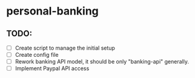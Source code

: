# personal-banking

## TODO:

- [ ] Create script to manage the initial setup
- [ ] Create config file
- [ ] Rework banking API model, it should be only "banking-api" generally.
- [ ] Implement Paypal API access
